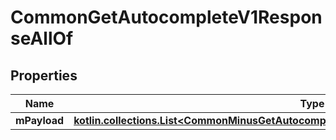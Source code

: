 
# CommonGetAutocompleteV1ResponseAllOf

## Properties
Name | Type | Description | Notes
------------ | ------------- | ------------- | -------------
**mPayload** | [**kotlin.collections.List&lt;CommonMinusGetAutocompleteMinusV1MinusResponseMinusMPayload&gt;**](CommonMinusGetAutocompleteMinusV1MinusResponseMinusMPayload.md) |  | 



